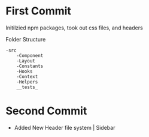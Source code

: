 # First Commit 

Initilzied npm packages, took out css files, and headers 


Folder Structure

    -src
        -Component
        -Layout 
        -Constants 
        -Hooks
        -Context
        -Helpers
        __tests_


# Second Commit 

- Added New Header file system | Sidebar